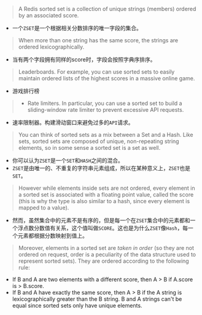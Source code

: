 
>A Redis sorted set is a collection of unique strings (members) ordered by an associated score.

+ 一个`ZSET`是一个根据相关分数排序的唯一字段的集合。

>When more than one string has the same score, the strings are ordered lexicographically.

+ 当有两个字段拥有同样的score时，字段会按照字典序排序。

>Leaderboards. For example, you can use sorted sets to easily maintain ordered lists of the highest scores in a massive online game.

+ 游戏排行榜

>- Rate limiters. In particular, you can use a sorted set to build a sliding-window rate limiter to prevent excessive API requests.

+ 速率限制器。构建滑动窗口来避免过多的`API`请求。

>You can think of sorted sets as a mix between a Set and a Hash. Like sets, sorted sets are composed of unique, non-repeating string elements, so in some sense a sorted set is a set as well.

+ 你可以认为`ZSET`是一个`SET`和`HASH`之间的混合。
+ `ZSET`是由唯一的、不重复的字符串元素组成，所以在某种意义上，`ZSET`也是`SET`。

>However while elements inside sets are not ordered, every element in a sorted set is associated with a floating point value, called the score (this is why the type is also similar to a hash, since every element is mapped to a value).

+ 然而，虽然集合中的元素不是有序的，但是每一个在`ZSET`集合中的元素都和一个浮点数分数值有关系，这个值叫做`SCORE`。这也是为什么`ZSET`像`Hash`，每一个元素都根据分数映射到值上。

>Moreover, elements in a sorted set are _taken in order_ (so they are not ordered on request, order is a peculiarity of the data structure used to represent sorted sets). They are ordered according to the following rule:

- If B and A are two elements with a different score, then A > B if A.score is > B.score.
- If B and A have exactly the same score, then A > B if the A string is lexicographically greater than the B string. B and A strings can't be equal since sorted sets only have unique elements.